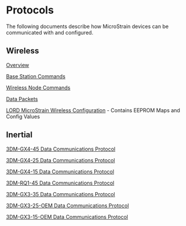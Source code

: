 # Protocols
The following documents describe how MicroStrain devices can be communicated with and configured.

## Wireless

[Overview](https://github.com/LORD-MicroStrain/Protocols/blob/master/Wireless/Overview.md)

[Base Station Commands](https://github.com/LORD-MicroStrain/Protocols/blob/master/Wireless/BaseStationCommands.md)

[Wireless Node Commands](https://github.com/LORD-MicroStrain/Protocols/blob/master/Wireless/WirelessNodeCommands.md)

[Data Packets](https://github.com/LORD-MicroStrain/Protocols/blob/master/Wireless/Data%20Packets.md)

[LORD MicroStrain Wireless Configuration](https://github.com/LORD-MicroStrain/Protocols/blob/master/Wireless/LORD%20MicroStrain%20Wireless%20Configuration.xlsx?raw=true) - Contains EEPROM Maps and Config Values

## Inertial

[3DM-GX4-45 Data Communications Protocol](http://files.microstrain.com/3DM-GX4-45%20Data%20Communications%20Protocol.pdf)

[3DM-GX4-25 Data Communications Protocol](http://files.microstrain.com/3DM-GX4-25%20Data%20Communications%20Protocol.pdf)

[3DM-GX4-15 Data Communications Protocol](http://files.microstrain.com/3DM-GX4-15%20Data%20Communications%20Protocol.pdf)

[3DM-RQ1-45 Data Communications Protocol](http://files.microstrain.com/3DM-RQ1-45%20Data%20Communications%20Protocol.pdf)

[3DM-GX3-35 Data Communications Protocol](http://files.microstrain.com/3DM-GX3-35%20Data%20Communications%20Protocol.pdf)

[3DM-GX3-25-OEM Data Communications Protocol](http://files.microstrain.com/3DM-GX3-15,-25%20MIP%20Data%20Communications%20Protocol.pdf)

[3DM-GX3-15-OEM Data Communications Protocol](http://files.microstrain.com/3DM-GX3-15,-25%20MIP%20Data%20Communications%20Protocol.pdf)
